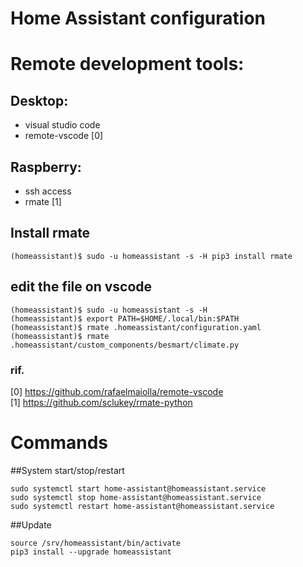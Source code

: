 # Home Assistant configuration


# Remote development tools:

## Desktop:
 - visual studio code
 - remote-vscode [0]

## Raspberry:
 - ssh access
 - rmate [1]

## Install rmate
    (homeassistant)$ sudo -u homeassistant -s -H pip3 install rmate

## edit the file on vscode
    (homeassistant)$ sudo -u homeassistant -s -H    
    (homeassistant)$ export PATH=$HOME/.local/bin:$PATH
    (homeassistant)$ rmate .homeassistant/configuration.yaml
    (homeassistant)$ rmate .homeassistant/custom_components/besmart/climate.py   


### rif.  
 [0] https://github.com/rafaelmaiolla/remote-vscode  
 [1] https://github.com/sclukey/rmate-python

# Commands
 
##System start/stop/restart

    sudo systemctl start home-assistant@homeassistant.service
    sudo systemctl stop home-assistant@homeassistant.service
    sudo systemctl restart home-assistant@homeassistant.service

##Update

    source /srv/homeassistant/bin/activate
    pip3 install --upgrade homeassistant
